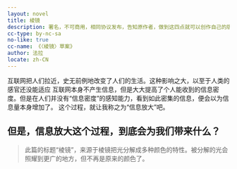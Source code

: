 ```yaml
---
layout: novel
title: 棱镜
description: 署名，不可商用，相同协议发布，告知原作者，做到这四点就可以创作自己的版本。
cc-type: by-nc-sa
no-like: true
cc-name: 《〈棱镜〉草案》
author: 法拉
locate: zh-CN
---
```


互联网把人们拉近，史无前例地改变了人们的生活。这种影响之大，以至于人类的感官还没能适应
互联网本身不产生信息，但是大大提高了个人能收到的信息密度。但是在人们并没有“信息密度”的感知能力，看到如此密集的信息，便会以为信息量本身增加了。
这个过程，就让我称之为“信息放大”吧。

但是，信息放大这个过程，到底会为我们带来什么？
---

> 此篇的标题“棱镜”，来源于棱镜把光分解成多种颜色的特性。被分解的光会照耀到更广的地方，但不再是原来的颜色了。
